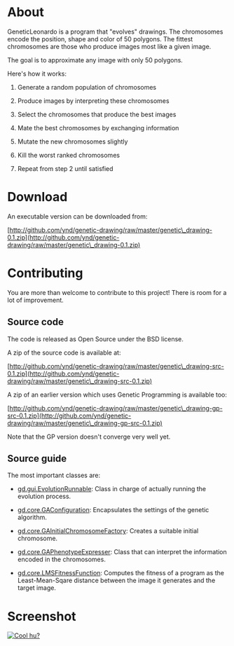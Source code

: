 About
=====

GeneticLeonardo is a program that "evolves" drawings. The chromosomes encode the position, shape and color of 50 polygons. The fittest chromosomes are those who produce images most like a given image.

The goal is to approximate any image with only 50 polygons.

Here's how it works:

1.  Generate a random population of chromosomes

2.  Produce images by interpreting these chromosomes

3.  Select the chromosomes that produce the best images

4.  Mate the best chromosomes by exchanging information

5.  Mutate the new chromosomes slightly

6.  Kill the worst ranked chromosomes

7.  Repeat from step 2 until satisfied

Download
=========

An executable version can be downloaded from:

[http://github.com/ynd/genetic-drawing/raw/master/genetic\_drawing-0.1.zip](http://github.com/ynd/genetic-drawing/raw/master/genetic\_drawing-0.1.zip)

Contributing
============

You are more than welcome to contribute to this project! There is room for a lot of improvement.

Source code
-----------

The code is released as Open Source under the BSD license.

A zip of the source code is available at:

[http://github.com/ynd/genetic-drawing/raw/master/genetic\_drawing-src-0.1.zip](http://github.com/ynd/genetic-drawing/raw/master/genetic\_drawing-src-0.1.zip)

A zip of an earlier version which uses Genetic Programming is available too:

[http://github.com/ynd/genetic-drawing/raw/master/genetic\_drawing-gp-src-0.1.zip](http://github.com/ynd/genetic-drawing/raw/master/genetic\_drawing-gp-src-0.1.zip)

Note that the GP version doesn't converge very well yet.

Source guide
------------

The most important classes are:

* [gd.gui.EvolutionRunnable](http://github.com/ynd/genetic-drawing/tree/master/src/gd/gui/EvolutionRunnable.java): Class in charge of actually running the evolution process.

* [gd.core.GAConfiguration](http://github.com/ynd/genetic-drawing/tree/master/src/gd/core/GAConfiguration.java): Encapsulates the settings of the genetic algorithm.

* [gd.core.GAInitialChromosomeFactory](http://github.com/ynd/genetic-drawing/tree/master/src/gd/core/GAInitialChromosomeFactory.java): Creates a suitable initial chromosome.

* [gd.core.GAPhenotypeExpresser](http://github.com/ynd/genetic-drawing/tree/master/src/gd/core/GAPhenotypeExpresser.java): Class that can interpret the information encoded in the chromosomes.

* [gd.core.LMSFitnessFunction](http://github.com/ynd/genetic-drawing/tree/master/src/gd/core/LMSFitnessFunction.java): Computes the fitness of a program as the Least-Mean-Sqare distance between the image it generates and the target image.

Screenshot
==========
[![Cool hu?](http://github.com/ynd/genetic-drawing/raw/master/media/screen-small.png)](http://github.com/ynd/genetic-drawing/raw/master/media/screen.png)